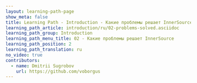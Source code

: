```yaml
---
layout: learning-path-page
show_meta: false
title: Learning Path - Introduction - Какие проблемы решает InnerSource
learning_path_article: introduction/ru/02-problems-solved.asciidoc
learning_path_group: Introduction
learning_path_menu_title: 02 - Какие проблемы решает InnerSource
learning_path_position: 2
learning_path_translation: ru
no_video: true
contributors:
  - name: Dmitrii Sugrobov
    url: https://github.com/voborgus
---
```

<!--- This file autogenerated from https://github.com/InnerSourceCommons/InnerSourceLearningPath/blob/master/scripts/generate_learning_path_markdown.js -->